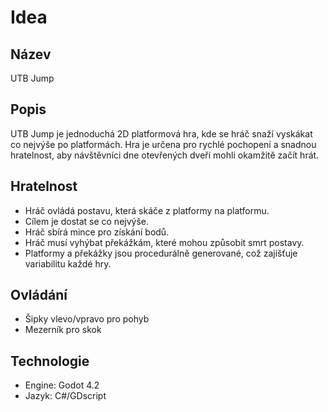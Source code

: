 # Idea

## Název

UTB Jump

## Popis

UTB Jump je jednoduchá 2D platformová hra, kde se hráč snaží vyskákat co nejvýše po platformách. Hra je určena pro rychlé
pochopení a snadnou hratelnost, aby návštěvníci dne otevřených dveří mohli okamžitě začít hrát.

## Hratelnost

- Hráč ovládá postavu, která skáče z platformy na platformu.
- Cílem je dostat se co nejvýše.
- Hráč sbírá mince pro získání bodů.
- Hráč musí vyhýbat překážkám, které mohou způsobit smrt postavy.
- Platformy a překážky jsou procedurálně generované, což zajišťuje variabilitu každé hry.

## Ovládání

- Šipky vlevo/vpravo pro pohyb
- Mezerník pro skok

## Technologie

- Engine: Godot 4.2
- Jazyk: C#/GDscript
